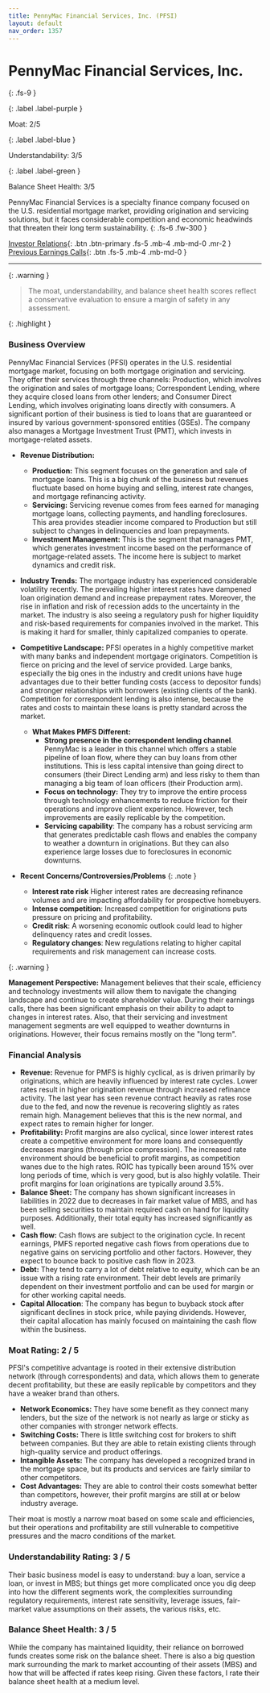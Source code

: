 ```yaml
---
title: PennyMac Financial Services, Inc. (PFSI)
layout: default
nav_order: 1357
---
```


# PennyMac Financial Services, Inc.
{: .fs-9 }

{: .label .label-purple }

Moat: 2/5

{: .label .label-blue }

Understandability: 3/5

{: .label .label-green }

Balance Sheet Health: 3/5

PennyMac Financial Services is a specialty finance company focused on the U.S. residential mortgage market, providing origination and servicing solutions, but it faces considerable competition and economic headwinds that threaten their long term sustainability.
{: .fs-6 .fw-300 }

[Investor Relations](https://www.google.com/search?q=PFSI+investor+relations){: .btn .btn-primary .fs-5 .mb-4 .mb-md-0 .mr-2 }
[Previous Earnings Calls](https://discountingcashflows.com/company/PFSI/transcripts/){: .btn .fs-5 .mb-4 .mb-md-0 }

---

{: .warning }
>The moat, understandability, and balance sheet health scores reflect a conservative evaluation to ensure a margin of safety in any assessment.



{: .highlight }

### Business Overview
PennyMac Financial Services (PFSI) operates in the U.S. residential mortgage market, focusing on both mortgage origination and servicing. They offer their services through three channels: Production, which involves the origination and sales of mortgage loans; Correspondent Lending, where they acquire closed loans from other lenders; and Consumer Direct Lending, which involves originating loans directly with consumers. A significant portion of their business is tied to loans that are guaranteed or insured by various government-sponsored entities (GSEs). The company also manages a Mortgage Investment Trust (PMT), which invests in mortgage-related assets.

*   **Revenue Distribution:**
    *   **Production:**  This segment focuses on the generation and sale of mortgage loans. This is a big chunk of the business but revenues fluctuate based on home buying and selling, interest rate changes, and mortgage refinancing activity.
    *  **Servicing:** Servicing revenue comes from fees earned for managing mortgage loans, collecting payments, and handling foreclosures. This area provides steadier income compared to Production but still subject to changes in delinquencies and loan prepayments.
    * **Investment Management:**  This is the segment that manages PMT, which generates investment income based on the performance of mortgage-related assets. The income here is subject to market dynamics and credit risk.

*   **Industry Trends:** The mortgage industry has experienced considerable volatility recently. The prevailing higher interest rates have dampened loan origination demand and increase prepayment rates. Moreover, the rise in inflation and risk of recession adds to the uncertainty in the market. The industry is also seeing a regulatory push for higher liquidity and risk-based requirements for companies involved in the market. This is making it hard for smaller, thinly capitalized companies to operate.

*   **Competitive Landscape:** PFSI operates in a highly competitive market with many banks and independent mortgage originators. Competition is fierce on pricing and the level of service provided. Large banks, especially the big ones in the industry and credit unions have huge advantages due to their better funding costs (access to depositor funds) and stronger relationships with borrowers (existing clients of the bank). Competition for correspondent lending is also intense, because the rates and costs to maintain these loans is pretty standard across the market.

    *   **What Makes PMFS Different:**
        *  **Strong presence in the correspondent lending channel**. PennyMac is a leader in this channel which offers a stable pipeline of loan flow, where they can buy loans from other institutions. This is less capital intensive than going direct to consumers (their Direct Lending arm) and less risky to them than managing a big team of loan officers (their Production arm).
        *   **Focus on technology:** They try to improve the entire process through technology enhancements to reduce friction for their operations and improve client experience. However, tech improvements are easily replicable by the competition.
        *    **Servicing capability**: The company has a robust servicing arm that generates predictable cash flows and enables the company to weather a downturn in originations. But they can also experience large losses due to foreclosures in economic downturns.

*   **Recent Concerns/Controversies/Problems**
{: .note }

    *  **Interest rate risk** Higher interest rates are decreasing refinance volumes and are impacting affordability for prospective homebuyers.
    *   **Intense competition**:  Increased competition for originations puts pressure on pricing and profitability.
    * **Credit risk**:  A worsening economic outlook could lead to higher delinquency rates and credit losses.
    *  **Regulatory changes**: New regulations relating to higher capital requirements and risk management can increase costs.

{: .warning }

**Management Perspective:**
Management believes that their scale, efficiency and technology investments will allow them to navigate the changing landscape and continue to create shareholder value. During their earnings calls, there has been significant emphasis on their ability to adapt to changes in interest rates. Also, that their servicing and investment management segments are well equipped to weather downturns in originations. However, their focus remains mostly on the "long term".

### Financial Analysis
*   **Revenue:** Revenue for PMFS is highly cyclical, as is driven primarily by originations, which are heavily influenced by interest rate cycles. Lower rates result in higher origination revenue through increased refinance activity. The last year has seen revenue contract heavily as rates rose due to the fed, and now the revenue is recovering slightly as rates remain high. Management believes that this is the new normal, and expect rates to remain higher for longer.
*   **Profitability:** Profit margins are also cyclical, since lower interest rates create a competitive environment for more loans and consequently decreases margins (through price compression). The increased rate environment should be beneficial to profit margins, as competition wanes due to the high rates. ROIC has typically been around 15% over long periods of time, which is very good, but is also highly volatile. Their profit margins for loan originations are typically around 3.5%.
*   **Balance Sheet:** The company has shown significant increases in liabilities in 2022 due to decreases in fair market value of MBS, and has been selling securities to maintain required cash on hand for liquidity purposes. Additionally, their total equity has increased significantly as well.
*   **Cash flow:** Cash flows are subject to the origination cycle. In recent earnings, PMFS reported negative cash flows from operations due to negative gains on servicing portfolio and other factors. However, they expect to bounce back to positive cash flow in 2023.
*   **Debt:** They tend to carry a lot of debt relative to equity, which can be an issue with a rising rate environment. Their debt levels are primarily dependent on their investment portfolio and can be used for margin or for other working capital needs.
*   **Capital Allocation**:  The company has begun to buyback stock after significant declines in stock price, while paying dividends. However, their capital allocation has mainly focused on maintaining the cash flow within the business.

### Moat Rating: 2 / 5
PFSI's competitive advantage is rooted in their extensive distribution network (through correspondents) and data, which allows them to generate decent profitability, but these are easily replicable by competitors and they have a weaker brand than others.

*   **Network Economics:** They have some benefit as they connect many lenders, but the size of the network is not nearly as large or sticky as other companies with stronger network effects.
*   **Switching Costs:** There is little switching cost for brokers to shift between companies. But they are able to retain existing clients through high-quality service and product offerings.
*   **Intangible Assets:** The company has developed a recognized brand in the mortgage space, but its products and services are fairly similar to other competitors.
*   **Cost Advantages:** They are able to control their costs somewhat better than competitors, however, their profit margins are still at or below industry average.

Their moat is mostly a narrow moat based on some scale and efficiencies, but their operations and profitability are still vulnerable to competitive pressures and the macro conditions of the market.

### Understandability Rating: 3 / 5
Their basic business model is easy to understand: buy a loan, service a loan, or invest in MBS; but things get more complicated once you dig deep into how the different segments work, the complexities surrounding regulatory requirements, interest rate sensitivity, leverage issues, fair-market value assumptions on their assets, the various risks, etc.

### Balance Sheet Health: 3 / 5
While the company has maintained liquidity, their reliance on borrowed funds creates some risk on the balance sheet. There is also a big question mark surrounding the mark to market accounting of their assets (MBS) and how that will be affected if rates keep rising. Given these factors, I rate their balance sheet health at a medium level.


